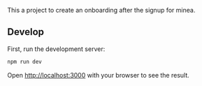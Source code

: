 This a project to create an onboarding after the signup for minea.

## Develop

First, run the development server:

```bash
npm run dev
```

Open [http://localhost:3000](http://localhost:3000) with your browser to see the result.
